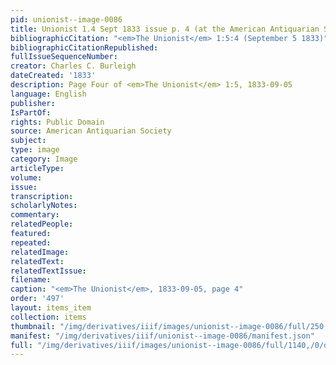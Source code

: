```yaml
---
pid: unionist--image-0086
title: Unionist 1.4 Sept 1833 issue p. 4 (at the American Antiquarian Society).tif
bibliographicCitation: "<em>The Unionist</em> 1:5:4 (September 5 1833)"
bibliographicCitationRepublished: 
fullIssueSequenceNumber: 
creator: Charles C. Burleigh
dateCreated: '1833'
description: Page Four of <em>The Unionist</em> 1:5, 1833-09-05
language: English
publisher: 
IsPartOf: 
rights: Public Domain
source: American Antiquarian Society
subject: 
type: image
category: Image
articleType: 
volume: 
issue: 
transcription: 
scholarlyNotes: 
commentary: 
relatedPeople: 
featured: 
repeated: 
relatedImage: 
relatedText: 
relatedTextIssue: 
filename: 
caption: "<em>The Unionist</em>, 1833-09-05, page 4"
order: '497'
layout: items_item
collection: items
thumbnail: "/img/derivatives/iiif/images/unionist--image-0086/full/250,/0/default.jpg"
manifest: "/img/derivatives/iiif/unionist--image-0086/manifest.json"
full: "/img/derivatives/iiif/images/unionist--image-0086/full/1140,/0/default.jpg"
---
```

